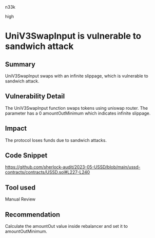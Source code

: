 n33k

high

# UniV3SwapInput is vulnerable to sandwich attack

## Summary

UniV3SwapInput swaps with an infinite slippage, which is vulnerable to sandwich attack.

## Vulnerability Detail

The UniV3SwapInput function swaps tokens using uniswap router. The parameter has a 0 amountOutMinimum which indicates infinite slippage.

## Impact

The protocol loses funds due to sandwich attacks.

## Code Snippet

https://github.com/sherlock-audit/2023-05-USSD/blob/main/ussd-contracts/contracts/USSD.sol#L227-L240

## Tool used

Manual Review

## Recommendation

Calculate the amountOut value inside rebalancer and set it to amountOutMinimum.